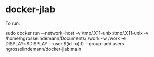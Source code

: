 # docker-jlab
To run:

  sudo docker run --network=host -v /tmp/.X11-unix:/tmp/.X11-unix -v /home/hgrosselindemann/Documents/:/work -w /work -e DISPLAY=$DISPLAY --user $(id -u):0 --group-add users hgrosselindemann/docker-jlab:main
